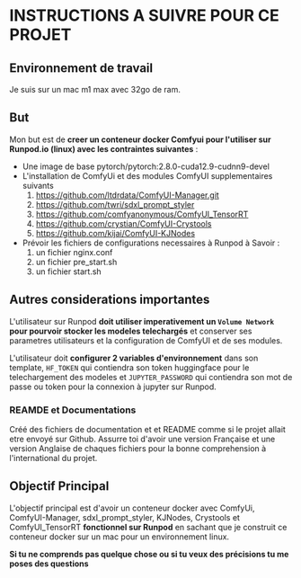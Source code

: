 # INSTRUCTIONS A SUIVRE POUR CE PROJET

## Environnement de travail
Je suis sur un mac m1 max avec 32go de ram.

## But
 Mon but est de **creer un conteneur docker Comfyui pour l'utiliser sur Runpod.io (linux) avec les contraintes suivantes** :

- Une image de base pytorch/pytorch:2.8.0-cuda12.9-cudnn9-devel
- L'installation de ComfyUi et des modules ComfyUI supplementaires suivants
    1. https://github.com/ltdrdata/ComfyUI-Manager.git
    2. https://github.com/twri/sdxl_prompt_styler
    3. https://github.com/comfyanonymous/ComfyUI_TensorRT
    4. https://github.com/crystian/ComfyUI-Crystools
    5. https://github.com/kijai/ComfyUI-KJNodes
- Prévoir les fichiers de configurations necessaires à Runpod à Savoir :
    1. un fichier nginx.conf
    2. un fichier pre_start.sh
    3. un fichier start.sh


## Autres considerations importantes
L'utilisateur sur Runpod **doit utiliser imperativement un `Volume Network` pour pourvoir stocker les modeles telechargés** et conserver ses parametres utilisateurs et la configuration de ComfyUI et de ses modules. 

L'utilisateur doit **configurer 2 variables d'environnement** dans son template, `HF_TOKEN` qui contiendra son token huggingface pour le telechargement des modeles et `JUPYTER_PASSWORD` qui contiendra son mot de passe ou token pour la connexion à jupyter sur Runpod.

### REAMDE et Documentations
Créé des fichiers de documentation et et README comme si le projet allait etre envoyé sur Github. Assurre toi d'avoir une version Française et une version Anglaise de chaques fichiers pour la bonne comprehension à l'international du projet.

## Objectif Principal
L'objectif principal est d'avoir un conteneur docker avec ComfyUi, ComfyUI-Manager, sdxl_prompt_styler, KJNodes, Crystools et ComfyUI_TensorRT **fonctionnel sur Runpod** en sachant que je construit ce conteneur docker sur un mac pour un environnement linux. 

**Si tu ne comprends pas quelque chose ou si tu veux des précisions tu me poses des questions** 